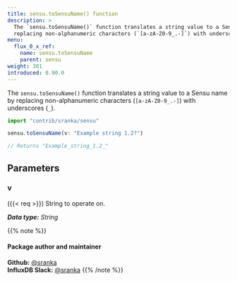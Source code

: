 ```yaml
---
title: sensu.toSensuName() function
description: >
  The `sensu.toSensuName()` function translates a string value to a Sensu name by
  replacing non-alphanumeric characters (`[a-zA-Z0-9_.-]`) with underscores (`_`).
menu:
  flux_0_x_ref:
    name: sensu.toSensuName
    parent: sensu
weight: 301
introduced: 0.90.0
---
```


The `sensu.toSensuName()` function translates a string value to a Sensu name by
replacing non-alphanumeric characters (`[a-zA-Z0-9_.-]`) with underscores (`_`).

```js
import "contrib/sranka/sensu"

sensu.toSensuName(v: "Example string 1.2?")

// Returns "Example_string_1.2_"
```

## Parameters

### v
({{< req >}})
String to operate on.

_**Data type:** String_

{{% note %}}
#### Package author and maintainer
**Github:** [@sranka](https://github.com/sranka)  
**InfluxDB Slack:** [@sranka](https://influxdata.com/slack)
{{% /note %}}
